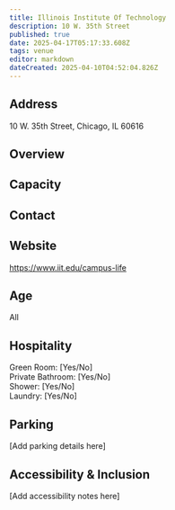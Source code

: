 ```yaml
---
title: Illinois Institute Of Technology
description: 10 W. 35th Street
published: true
date: 2025-04-17T05:17:33.608Z
tags: venue
editor: markdown
dateCreated: 2025-04-10T04:52:04.826Z
---
```


## Address

10 W. 35th Street, Chicago, IL 60616

## Overview



## Capacity



## Contact



## Website

https://www.iit.edu/campus-life

## Age

All

## Hospitality

Green Room: [Yes/No]  
Private Bathroom: [Yes/No]  
Shower: [Yes/No]  
Laundry: [Yes/No]

## Parking

[Add parking details here]

## Accessibility & Inclusion

[Add accessibility notes here]
